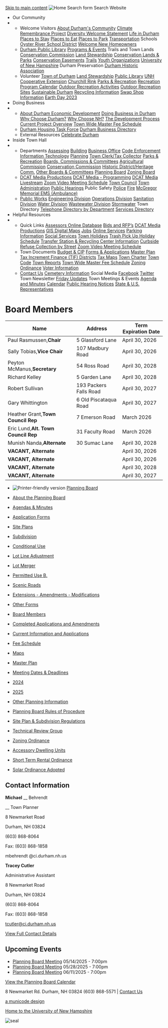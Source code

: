   [Skip to main content](https://www.ci.durham.nh.us/boc_planning/board-members/)   ![Home](images/c0fd71cd8b9c8d5ff70b35bc9ea9f1948e8419bec8e96cb352eed9bd492d4803.png)  Search form Search Website 

 *  Our Community 
   * 
     *  Welcome Visitors  [About Durham's Community](https://www.ci.durham.nh.us/community/about-durhams-community)  [Climate Remembrance Project](https://www.ci.durham.nh.us/community/climate-remembrance-project)  [Diversity Welcome Statement](https://www.ci.durham.nh.us/boc_hrc/diversity-welcome-statement)  [Life in Durham](https://www.ci.durham.nh.us/community/life-durham-and-surrounding-areas)  [Places to Stay](https://www.ci.durham.nh.us/directory?field_business_categories_tid=111)  [Places to Eat](https://www.ci.durham.nh.us/directory?field_business_categories_tid=181)  [Places to Park](https://www.ci.durham.nh.us/parking/welcome-durham-parking-information-page)  [Transportation](https://www.ci.durham.nh.us/community/getting-there-here)  Schools  [Oyster River School District](https://www.orcsd.org)  [Welcome New Homeowners](https://www.ci.durham.nh.us/community/information-new-homeowners) 
     *  [Durham Public Library](https://www.durhampubliclibrary.org)  [Programs & Events](https://www.durhampubliclibrary.org/Pages/Index/70819/upcoming-events) Trails and Town Lands [Conservation Commission](https://www.ci.durham.nh.us/boc_conservation)  [Land Stewardship](https://www.ci.durham.nh.us/boc_landstewardship)  [Conservation Lands & Parks](https://www.ci.durham.nh.us/conservation-lands-parks)  [Conservation Easements](https://www.ci.durham.nh.us/conservation-easements)  [Trails](https://www.ci.durham.nh.us/trails)  [Youth Organizations](https://www.ci.durham.nh.us/community/youth-organizations)  [University of New Hampshire](https://www.unh.edu)  Durham Preservation  [Durham Historic Association](https://www.ci.durham.nh.us/community/durham-historic-association) 
     *  Volunteer  [Town of Durham](https://www.ci.durham.nh.us/volunteer)  [Land Stewardship](https://www.ci.durham.nh.us/boc_landstewardship/volunteer-land-stewardship)  [Public Library](https://www.durhampubliclibrary.org/Pages/Index/70837/jobs-and-volunteers-at-dpl)  [UNH Cooperative Extension](https://extension.unh.edu/tags/volunteers)  [Churchill Rink](https://churchillrink.org)  [Parks & Recreation](https://durhamrec.recdesk.com/recdeskportal)  [Recreation Program Calendar](https://durhamrec.recdesk.com/recdeskportal/Calendar/tabid/9882/Default.aspx)  [Outdoor Recreation Activities](https://durhamrec.recdesk.com/recdeskportal/ChurchillRink/OutdoorRecreationSites/tabid/10595/Default.aspx)  [Outdoor Recreation Sites](https://durhamrec.recdesk.com/Community/Page?pageId=10595)  [Sustainable Durham](https://www.ci.durham.nh.us/sustainable)  [Recycling Information](https://storymaps.arcgis.com/stories/93e328c016074e1395415f900a71c7b0)  [Swap Shop Information](https://www.ci.durham.nh.us/publicworks/swap-shop-durham-transfer-station-volunteer-powered-community-resource)  [Earth Day 2023](https://www.ci.durham.nh.us/sustainable/sustainable-durham-earth-day-2023)  
 *  Doing Business 
   * 
     *  [About Durham Economic Development](https://www.ci.durham.nh.us/boc_economic/welcome-durham-edc)  [Doing Business in Durham](https://www.ci.durham.nh.us/doingbusiness/doing-business-contact-information)  [Why Choose Durham?](https://www.ci.durham.nh.us/boc_economic/why-choose-durham)  [Why Choose NH?](https://www.ci.durham.nh.us/boc_economic/why-choose-new-hampshire)  [The Development Process](https://www.ci.durham.nh.us/boc_economic/development-process)  [Current Project Overview](https://www.ci.durham.nh.us/boc_economic/current-project-overview)  [Town Wide Master Fee Schedule](https://www.ci.durham.nh.us/administration/town-wide-master-fee-schedule) 
     *  [Durham Housing Task Force](https://www.ci.durham.nh.us/bc-housingtaskforce)  [Durham Business Directory](https://www.ci.durham.nh.us/directory) 
     *  External Resources  [Celebrate Durham](https://www.celebratedurhamnh.com)  
 *  Inside Town Hall 
   * 
     *  Departments  [Assessing](https://www.ci.durham.nh.us/assessing)  [Building](https://www.ci.durham.nh.us/building)  [Business Office](https://www.ci.durham.nh.us/businessoffice/business-office)  [Code Enforcement](https://www.ci.durham.nh.us/codeenforcement)  [Information Technology](https://www.ci.durham.nh.us/it)  [Planning](https://www.ci.durham.nh.us/planning/durham-planning-department)  [Town Clerk/Tax Collector](https://www.ci.durham.nh.us/clerk)  [Parks & Recreation](https://durhamrec.recdesk.com/Community/Page?pageId=9871)  [Boards, Commissions & Committees](https://www.ci.durham.nh.us/bcc)  [Agricultural Commission](https://www.ci.durham.nh.us/boc_agricultural)  [Conservation Commission](https://www.ci.durham.nh.us/boc_conservation)  [Historic District/Heritage Comm.](https://www.ci.durham.nh.us/boc_historic)  [Other Boards & Committees](https://www.ci.durham.nh.us/bcc)  [Planning Board](https://www.ci.durham.nh.us/boc_planning)  [Zoning Board](https://www.ci.durham.nh.us/boc_zoning) 
     *  [DCAT Media Productions](https://www.ci.durham.nh.us/boc_dcatgovernance/dcat-media)  [DCAT Media - Programming](https://www.ci.durham.nh.us/boc_dcatgovernance)  [DCAT Media Livestream](https://cloud.castus.tv/vod/durham/?page=HOME)  [Zoom Video Meeting Schedule](https://www.ci.durham.nh.us/boc_dcatgovernance/zoom-video-meeting-schedule)  [Town Council](https://www.ci.durham.nh.us/towncouncil)  [Town Administration](https://www.ci.durham.nh.us/administration)  [Public Hearings](https://www.ci.durham.nh.us/meetings)  Public Safety  [Police](https://www.ci.durham.nh.us/police)  [Fire](https://www.ci.durham.nh.us/fire)  [McGregor Memorial EMS (Ambulance)](https://www.mcgregorems.org) 
     *  [Public Works](https://www.ci.durham.nh.us/publicworks)  [Engineering Division](https://www.ci.durham.nh.us/publicworks/engineering-division)  [Operations Division](https://www.ci.durham.nh.us/publicworks/operations-division)  [Sanitation Division](https://www.ci.durham.nh.us/publicworks/sanitation-division)  [Water Division](https://www.ci.durham.nh.us/publicworks/water-division)  [Wastewater Division](https://www.ci.durham.nh.us/publicworks/wastewater-division)  [Stormwater](https://www.ci.durham.nh.us/publicworks/stormwater)  Town Directory  [Telephone Directory by Department](https://www.ci.durham.nh.us/administration/telephone-directory-department)  [Services Directory](https://www.ci.durham.nh.us/services)  
 *  Helpful Resources 
   * 
     *  Quick Links  [Assessors Online Database](https://gis.vgsi.com/durhamnh)  [Bids and RFP’s](https://www.ci.durham.nh.us/rfps)  [DCAT Media Productions](https://www.ci.durham.nh.us/boc_dcatgovernance/dcat-media)  [GIS Digital Maps](https://todnh.maps.arcgis.com/apps/webappviewer/index.html?id=e428d7362b0240baa3a5ca49a8ce6602)  [Jobs](https://www.ci.durham.nh.us/jobs)  [Online Services](https://www.ci.durham.nh.us/clerk/online-transactions)  [Parking Information](https://www.ci.durham.nh.us/parking/welcome-durham-parking-information-page)  [Social Services](https://www.ci.durham.nh.us/administration/social-services)  [Town Holidays](https://www.ci.durham.nh.us/administration/town-holidays)  [Trash Pick Up Holiday Schedule](https://www.ci.durham.nh.us/publicworks/public-works-newsletters)  [Transfer Station & Recycling Center Information](https://www.ci.durham.nh.us/publicworks/sanitation-division)  [Curbside Refuse Collection by Street](https://www.ci.durham.nh.us/publicworks/public-works-newsletters)  [Zoom Video Meeting Schedule](https://www.ci.durham.nh.us/boc_dcatgovernance/zoom-video-meeting-schedule) 
     *  Town Documents  [Budget & CIP](https://www.ci.durham.nh.us/businessoffice/annual-budget-cip)  [Forms & Applications](https://www.ci.durham.nh.us/forms)  [Master Plan](https://www.ci.durham.nh.us/planning/master-plan-2015)  [Tax Increment Finance (TIF) Districts](https://www.ci.durham.nh.us/boc_economic/tax-increment-finance-tif-districts)  [Tax Maps](https://www.ci.durham.nh.us/assessing/tax-maps)  [Town Charter](https://www.ci.durham.nh.us/municipal-code/town-charter)  [Town Code](https://www.ci.durham.nh.us/municode)  [Town Reports](https://www.ci.durham.nh.us/administration/town-reports)  [Town Wide Master Fee Schedule](https://www.ci.durham.nh.us/administration/town-wide-master-fee-schedule)  [Zoning Ordinance](https://www.ci.durham.nh.us/planning/zoning-ordinance)  [Voter Information](https://www.ci.durham.nh.us/clerk/how-register-vote-durham-nh) 
     *  [Contact Us](https://www.ci.durham.nh.us/contact)  [Cemetery Information](https://www.ci.durham.nh.us/boc_cemetery)  Social Media  [Facebook](https://www.facebook.com/profile.php?id=100088350685717)  [Twitter](https:///twitter.com/town_of_durham)  Town Newsletter  [Friday Updates](https://www.ci.durham.nh.us/fridayupdates)  Town Meetings & Events  [Agenda and Minutes](https://www.ci.durham.nh.us/meetings)  [Calendar](https://www.ci.durham.nh.us/calendar)  [Public Hearing Notices](https://www.ci.durham.nh.us/meetings)  [State & U.S. Representatives](https://www.ci.durham.nh.us/administration/state-and-us-representatives)  

# Board Members

|Name|Address|Term Expiration Date|
|---|---|---|
|Paul Rasmussen,__Chair__|5 Glassford Lane|April 30, 2026|
|Sally Tobias,__Vice Chair__|107 Madbury Road|April 30, 2026|
|Peyton McManus,__Secretary__|54 Ross Road |April 30, 2028|
|Richard Kelley|5 Garden Lane|April 30, 2028|
|Robert Sullivan|193 Packers Falls Road|April 30, 2027|
|Gary Whittington|6 Old Piscataqua Road|April 30, 2027|
|Heather Grant,__Town Council Rep__|7 Emerson Road|March 2026|
|Eric Lund,__Alt. Town Council Rep__|31 Faculty Road|March 2026|
|Munish Nanda,__Alternate__|30 Sumac Lane|April 30, 2028|
|__VACANT, Alternate__| |April 30, 2026|
|__VACANT, Alternate__| |April 30, 2026|
|__VACANT, Alternate__| |April 30, 2028|
|__VACANT, Alternate__| |April 30, 2027|

 

 *  ![Printer-friendly version](images/8eb0ab4958e33b2394a4d1a8cc98a8dfe6c9cb65a727fb98e68ab94e5e9f07ef.png) 
  [Planning Board](https://www.ci.durham.nh.us/boc_planning)  

 *  [About the Planning Board](https://www.ci.durham.nh.us/boc_planning/general-information) 
 *  [Agendas & Minutes](https://www.ci.durham.nh.us/meetings?field_microsite_tid_1=831) 
 *   [Application Forms](https://www.ci.durham.nh.us/boc_planning/planning-board-application-forms) 
   *  [Site Plans](https://www.ci.durham.nh.us/boc_planning/site-plans) 
   *  [Subdivision](https://www.ci.durham.nh.us/boc_planning/subdivision) 
   *  [Conditional Use](https://www.ci.durham.nh.us/boc_planning/conditional-use) 
   *  [Lot Line Adjustment](https://www.ci.durham.nh.us/boc_planning/lot-line-adjustment) 
   *  [Lot Merger](https://www.ci.durham.nh.us/boc_planning/lot-merger) 
   *  [Permitted Use B.](https://www.ci.durham.nh.us/boc_planning/permitted-use-b) 
   *  [Scenic Roads](https://www.ci.durham.nh.us/boc_planning/scenic-roads) 
   *  [Extensions - Amendments - Modifications](https://www.ci.durham.nh.us/boc_planning/extensions-amendments-modifications) 
   *  [Other Forms](https://www.ci.durham.nh.us/planning/other-forms) 
 *  [Board Members](https://www.ci.durham.nh.us/boc_planning/board-members) 
 *  [Completed Applications and Amendments](https://www.ci.durham.nh.us/boc_planning/planning-board-completed-applications-and-amendments) 
 *  [Current Information and Applications](https://www.ci.durham.nh.us/boc_planning/current-information-applications-planning-board) 
 *  [Fee Schedule](https://www.ci.durham.nh.us/boc_planning/planning-board-fee-schedule) 
 *  [Maps](https://www.ci.durham.nh.us/planning/maps) 
 *  [Master Plan](https://www.ci.durham.nh.us/planning/master-plan) 
 *   [Meeting Dates & Deadlines](https://www.ci.durham.nh.us/boc_planning/2016-meeting-dates-and-deadlines) 
   *  [2024](https://www.ci.durham.nh.us/boc_planning/2024-meeting-dates) 
   *  [2025](https://www.ci.durham.nh.us/boc_planning/2025-meeting-dates) 
 *  [Other Planning Information](https://www.ci.durham.nh.us/boc_planning/other-planning-information) 
 *  [Planning Board Rules of Procedure](https://www.ci.durham.nh.us/boc_planning/planning-board-rules-procedure-updated-december-9-2015) 
 *  [Site Plan & Subdivision Regulations](https://www.ci.durham.nh.us/boc_planning/site-plan-subdivision-regulations) 
 *  [Technical Review Group](https://www.ci.durham.nh.us/boc_technicalreview) 
 *   [Zoning Ordinance](https://www.ci.durham.nh.us/planning/zoning-ordinance) 
   *  [Accessory Dwelling Units](https://www.ci.durham.nh.us/boc_planning/accessory-dwelling-units) 
   *  [Short Term Rental Ordinance](https://www.ci.durham.nh.us/boc_planning/short-term-rental-ordinance) 
   *  [Solar Ordinance Adopted](https://www.ci.durham.nh.us/boc_planning/solar-ordinance-adopted-0) 

## Contact Information

 __Michael__  __ Behrendt 

​__ Town Planner

8 Newmarket Road

Durham, NH 03824

(603) 868-8064

​Fax: (603) 868-1858

 mbehrendt @ci.durham.nh.us

 __Tracey Cutler__ 

Administrative Assistant

8 Newmarket Road

Durham, NH  03824

(603) 868-8064

Fax: (603) 868-1858

 [tcutler@ci.durham.nh.us](mailto:tcutler@ci.durham.nh.us) 

 

  [View Full Contact Details](https://www.ci.durham.nh.us/boc_planning/planning-board-contact-information)  

## Upcoming Events

 *   [Planning Board Meeting](https://www.ci.durham.nh.us/boc_planning/planning-board-meeting-550)  05/14/2025 - 7:00pm 
 *   [Planning Board Meeting](https://www.ci.durham.nh.us/boc_planning/planning-board-meeting-551)  05/28/2025 - 7:00pm 
 *   [Planning Board Meeting](https://www.ci.durham.nh.us/boc_planning/planning-board-meeting-552)  06/11/2025 - 7:00pm 

 [View the Planning Board Calendar](https://www.ci.durham.nh.us/calendar?field_microsite_tid_1=831) 

 8 Newmarket Rd. Durham, NH 03824 (603) 868-5571   |    [Contact Us](https://www.ci.durham.nh.us/contact)  

  [a municode design](https://www.ahaconsulting.com)  

 [Home to the University of New Hampshire](https://www.unh.edu)  

  ![seal](images/858f5cae921c26397001dd257fa89e3b4a1aafabc55e583105ce24f96c4bf9b2.png)  